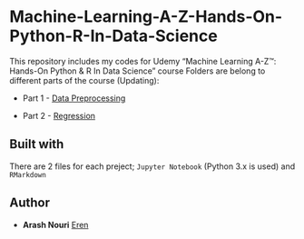 # Machine-Learning-A-Z-Hands-On-Python-R-In-Data-Science

This repository includes my codes for Udemy “Machine Learning A-Z™: Hands-On Python &amp; R In Data Science” course
Folders are belong to different parts of the course (Updating):
* Part 1 - [Data Preprocessing](https://github.com/arasharn/Machine-Learning-A-Z-Hands-On-Python-R-In-Data-Science/tree/master/Part%201%20-%20Data%20Preprocessing)

* Part 2 - [Regression](https://github.com/arasharn/Machine-Learning-A-Z-Hands-On-Python-R-In-Data-Science/tree/master/Part2%20-%20Regression)

## Built with

There are 2 files for each preject; `Jupyter Notebook` (Python 3.x is used) and `RMarkdown` 
     
## Author

* **Arash Nouri** [Eren](https://github.com/arasharn)
